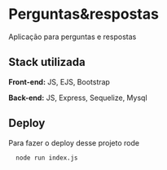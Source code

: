 # Perguntas&respostas
Aplicação para perguntas e respostas




## Stack utilizada




**Front-end:** JS, EJS, Bootstrap

**Back-end:** JS, Express, Sequelize, Mysql


## Deploy

Para fazer o deploy desse projeto rode

```bash
  node run index.js
```

